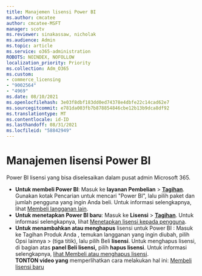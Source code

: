 ```yaml
---
title: Manajemen lisensi Power BI
ms.author: cmcatee
author: cmcatee-MSFT
manager: scotv
ms.reviewer: sinakassaw, nicholak
ms.audience: Admin
ms.topic: article
ms.service: o365-administration
ROBOTS: NOINDEX, NOFOLLOW
localization_priority: Priority
ms.collection: Adm_O365
ms.custom:
- commerce_licensing
- "9002564"
- "4969"
ms.date: 08/10/2021
ms.openlocfilehash: 3e03f8dbf183dd0ed74378e4dbfe22c14cad62e7
ms.sourcegitcommit: e781da003fb7b878854846cbe12b13b9dca8df92
ms.translationtype: MT
ms.contentlocale: id-ID
ms.lasthandoff: 08/31/2021
ms.locfileid: "58842949"
---
```

# <a name="power-bi-license-management"></a>Manajemen lisensi Power BI

Power BI lisensi yang bisa diselesaikan dalam pusat admin Microsoft 365.

- **Untuk membeli Power BI**: Masuk ke **layanan Pembelian** \> **[Tagihan](https://go.microsoft.com/fwlink/p/?linkid=868433)**. Gunakan kotak Pencarian untuk mencari "Power BI", lalu pilih paket dan jumlah pengguna yang ingin Anda beli. Untuk informasi selengkapnya, lihat [Membeli langganan lain](https://docs.microsoft.com/microsoft-365/commerce/try-or-buy-microsoft-365#buy-a-different-subscription).
- **Untuk menetapkan Power BI baru**: Masuk ke **Lisensi**  >  **[Tagihan](https://go.microsoft.com/fwlink/p/?linkid=842264)**. Untuk informasi selengkapnya, lihat [Menetapkan lisensi kepada pengguna](https://docs.microsoft.com/microsoft-365/admin/manage/assign-licenses-to-users).
- **Untuk menambahkan atau menghapus** lisensi untuk Power BI : Masuk ke Tagihan Produk Anda , temukan langganan yang ingin diubah, pilih Opsi lainnya  >  **[](https://go.microsoft.com/fwlink/p/?linkid=842054)**(tiga titik), lalu pilih Beli **lisensi**.  Untuk menghapus lisensi, di bagian atas **panel Beli lisensi,** pilih **hapus lisensi**. Untuk informasi selengkapnya, [lihat Membeli atau menghapus lisensi](https://docs.microsoft.com/microsoft-365/commerce/licenses/buy-licenses).\
**TONTON video yang** memperlihatkan cara melakukan hal ini: [Membeli lisensi baru](https://go.microsoft.com/fwlink/p/?linkid=2154857)